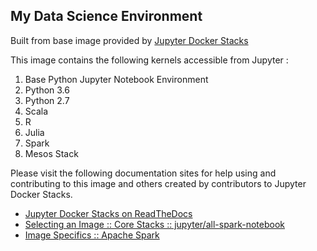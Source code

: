 ## My Data Science Environment

Built from base image provided by [Jupyter Docker Stacks](http://jupyter-docker-stacks.readthedocs.io)

This image contains the following kernels accessible from Jupyter :
  1. Base Python Jupyter Notebook Environment
  2. Python 3.6
  3. Python 2.7
  3. Scala
  4. R
  5. Julia
  6. Spark
  7. Mesos Stack

Please visit the following documentation sites for help using and contributing to this image and others created by contributors to Jupyter Docker Stacks.

* [Jupyter Docker Stacks on ReadTheDocs](http://jupyter-docker-stacks.readthedocs.io/en/latest/index.html)
* [Selecting an Image :: Core Stacks :: jupyter/all-spark-notebook](http://jupyter-docker-stacks.readthedocs.io/en/latest/using/selecting.html#jupyter-all-spark-notebook)
* [Image Specifics :: Apache Spark](http://jupyter-docker-stacks.readthedocs.io/en/latest/using/specifics.html#apache-spark)
